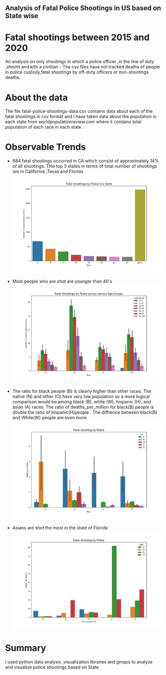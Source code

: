 ## Analysis of Fatal Police Shootings in US based on State wise 
# Fatal shootings between 2015 and 2020

An analysis on only shootings in which a police officer ,in the line of duty ,shoots and kills a civillian - The csv files have not tracked deaths of people in police custody,fatal shootings by off-duty officers or non-shootings deaths.

# About the data
The file fatal-police-shootings-data.csv contains data about each of the fatal shootings in csv format and I have taken data about the population in each state from worldpopulationreview.com where it contains total population 
of each race in each state .

# Observable Trends 

* 684 fatal shootings occurred in CA which consist of approximately 14% of all shootings. THe top 3 states in terms of total number of shootings are in California ,Texas and Florida 
![alt text](https://github.com/EvanK215/ProjectOnePolice/blob/RJbranch/Images/State.png "State vs Total Deaths")

* Most people who are shot are younger than 40's 
![alt text](https://github.com/EvanK215/ProjectOnePolice/blob/RJbranch/Images/Age.png  "Age in each State vs Total Deaths")

* The ratio for black people (B) is clearly higher than other races. The native (N) and other (O) have very low population so a more logical comparison would be among black (B), white (W), hispanic (H), and asian (A) races.
The ratio of deaths_per_million for black(B) people is double the ratio of hispanic(H)people . The diffrence between black(B) and White(W) people are even more.
 ![alt text](https://github.com/EvanK215/ProjectOnePolice/blob/RJbranch/Images/StatevsRace.png "Racial Deaths per State")
 
 * Asians are shot the most in the state of Florida 
  ![alt text](https://github.com/EvanK215/ProjectOnePolice/blob/RJbranch/Images/RaceineachState.png  "Race in each State vs Total Deaths")

# Summary

I used python data analysis ,visualization libraries and gmaps to analyze and visualize police shootings based on State

